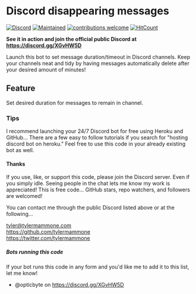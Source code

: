 # Discord disappearing messages

[![Discord](https://img.shields.io/discord/699902897319837776)](https://discord.gg/XGvHW5D) [![Maintained](https://img.shields.io/maintenance/yes/2020)](https://github.com/tylermammone/disappearingDiscord/commits/master) [![contributions welcome](https://img.shields.io/badge/contributions-welcome-brightgreen.svg?style=flat)](https://github.com/tylermammone/disappearingDiscord/issues) [![HitCount](http://hits.dwyl.com/tylermammone/disappearingDiscord.svg)](http://hits.dwyl.com/tylermammone/disappearingDiscord)

**See it in action and join the official public Discord at https://discord.gg/XGvHW5D**

Launch this bot to set message duration/timeout in Discord channels. Keep your channels neat and tidy by having messages automatically delete after your desired amount of minutes!

## Feature
Set desired duration for messages to remain in channel.  

### Tips
I recommend launching your 24/7 Discord bot for free using Heroku and GitHub... There are a few easy to follow tutorials if you search for "hosting discord bot on heroku." Feel free to use this code in your already existing bot as well.

#### Thanks
If you use, like, or support this code, please join the Discord server. Even if you simply idle. Seeing people in the chat lets me know my work is appreciated! This is free code... GitHub stars, repo watchers, and followers are welcomed!  

You can contact me through the public Discord listed above or at the following...  

tyler@tylermammone.com  
https://github.com/tylermammone  
https://twitter.com/tylermammone  

##### Bots running this code
If your bot runs this code in any form and you'd like me to add it to this list, let me know!  

* @opticbyte on https://discord.gg/XGvHW5D
